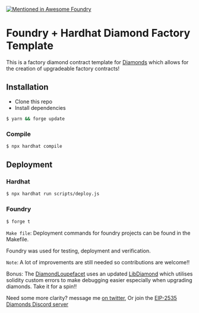 [![Mentioned in Awesome Foundry](https://awesome.re/mentioned-badge-flat.svg)](https://github.com/crisgarner/awesome-foundry)

# Foundry + Hardhat Diamond Factory Template

This is a factory diamond contract template for [Diamonds](https://eips.ethereum.org/EIPS/eip-2535) which allows for the creation of upgradeable factory contracts!

## Installation

- Clone this repo
- Install dependencies

```bash
$ yarn && forge update
```

### Compile

```bash
$ npx hardhat compile
```

## Deployment

### Hardhat

```bash
$ npx hardhat run scripts/deploy.js
```

### Foundry

```bash
$ forge t
```

`Make file`: Deployment commands for foundry projects can be found in the Makefile.

Foundry was used for testing, deployment and verification.

`Note`: A lot of improvements are still needed so contributions are welcome!!

Bonus: The [DiamondLoupefacet](contracts/facets/DiamondLoupeFacet.sol) uses an updated [LibDiamond](contracts/libraries//LibDiamond.sol) which utilises solidity custom errors to make debugging easier especially when upgrading diamonds. Take it for a spin!!

Need some more clarity? message me [on twitter](https://twitter.com/Timidan_x), Or join the [EIP-2535 Diamonds Discord server](https://discord.gg/kQewPw2)
